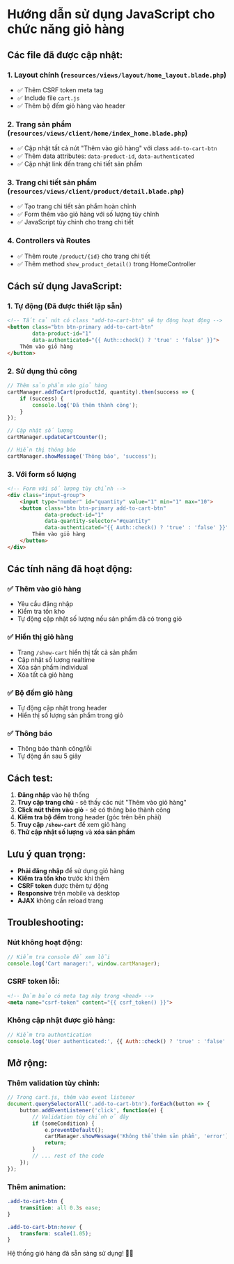 # Hướng dẫn sử dụng JavaScript cho chức năng giỏ hàng

## Các file đã được cập nhật:

### 1. Layout chính (`resources/views/layout/home_layout.blade.php`)
- ✅ Thêm CSRF token meta tag
- ✅ Include file `cart.js`
- ✅ Thêm bộ đếm giỏ hàng vào header

### 2. Trang sản phẩm (`resources/views/client/home/index_home.blade.php`)
- ✅ Cập nhật tất cả nút "Thêm vào giỏ hàng" với class `add-to-cart-btn`
- ✅ Thêm data attributes: `data-product-id`, `data-authenticated`
- ✅ Cập nhật link đến trang chi tiết sản phẩm

### 3. Trang chi tiết sản phẩm (`resources/views/client/product/detail.blade.php`)
- ✅ Tạo trang chi tiết sản phẩm hoàn chỉnh
- ✅ Form thêm vào giỏ hàng với số lượng tùy chỉnh
- ✅ JavaScript tùy chỉnh cho trang chi tiết

### 4. Controllers và Routes
- ✅ Thêm route `/product/{id}` cho trang chi tiết
- ✅ Thêm method `show_product_detail()` trong HomeController

## Cách sử dụng JavaScript:

### 1. Tự động (Đã được thiết lập sẵn)
```html
<!-- Tất cả nút có class "add-to-cart-btn" sẽ tự động hoạt động -->
<button class="btn btn-primary add-to-cart-btn" 
        data-product-id="1" 
        data-authenticated="{{ Auth::check() ? 'true' : 'false' }}">
    Thêm vào giỏ hàng
</button>
```

### 2. Sử dụng thủ công
```javascript
// Thêm sản phẩm vào giỏ hàng
cartManager.addToCart(productId, quantity).then(success => {
    if (success) {
        console.log('Đã thêm thành công');
    }
});

// Cập nhật số lượng
cartManager.updateCartCounter();

// Hiển thị thông báo
cartManager.showMessage('Thông báo', 'success');
```

### 3. Với form số lượng
```html
<!-- Form với số lượng tùy chỉnh -->
<div class="input-group">
    <input type="number" id="quantity" value="1" min="1" max="10">
    <button class="btn btn-primary add-to-cart-btn" 
            data-product-id="1" 
            data-quantity-selector="#quantity"
            data-authenticated="{{ Auth::check() ? 'true' : 'false' }}">
        Thêm vào giỏ hàng
    </button>
</div>
```

## Các tính năng đã hoạt động:

### ✅ Thêm vào giỏ hàng
- Yêu cầu đăng nhập
- Kiểm tra tồn kho
- Tự động cập nhật số lượng nếu sản phẩm đã có trong giỏ

### ✅ Hiển thị giỏ hàng
- Trang `/show-cart` hiển thị tất cả sản phẩm
- Cập nhật số lượng realtime
- Xóa sản phẩm individual
- Xóa tất cả giỏ hàng

### ✅ Bộ đếm giỏ hàng
- Tự động cập nhật trong header
- Hiển thị số lượng sản phẩm trong giỏ

### ✅ Thông báo
- Thông báo thành công/lỗi
- Tự động ẩn sau 5 giây

## Cách test:

1. **Đăng nhập** vào hệ thống
2. **Truy cập trang chủ** - sẽ thấy các nút "Thêm vào giỏ hàng"
3. **Click nút thêm vào giỏ** - sẽ có thông báo thành công
4. **Kiểm tra bộ đếm** trong header (góc trên bên phải)
5. **Truy cập `/show-cart`** để xem giỏ hàng
6. **Thử cập nhật số lượng** và **xóa sản phẩm**

## Lưu ý quan trọng:

- **Phải đăng nhập** để sử dụng giỏ hàng
- **Kiểm tra tồn kho** trước khi thêm
- **CSRF token** được thêm tự động
- **Responsive** trên mobile và desktop
- **AJAX** không cần reload trang

## Troubleshooting:

### Nút không hoạt động:
```javascript
// Kiểm tra console để xem lỗi
console.log('Cart manager:', window.cartManager);
```

### CSRF token lỗi:
```html
<!-- Đảm bảo có meta tag này trong <head> -->
<meta name="csrf-token" content="{{ csrf_token() }}">
```

### Không cập nhật được giỏ hàng:
```javascript
// Kiểm tra authentication
console.log('User authenticated:', {{ Auth::check() ? 'true' : 'false' }});
```

## Mở rộng:

### Thêm validation tùy chỉnh:
```javascript
// Trong cart.js, thêm vào event listener
document.querySelectorAll('.add-to-cart-btn').forEach(button => {
    button.addEventListener('click', function(e) {
        // Validation tùy chỉnh ở đây
        if (someCondition) {
            e.preventDefault();
            cartManager.showMessage('Không thể thêm sản phẩm', 'error');
            return;
        }
        // ... rest of the code
    });
});
```

### Thêm animation:
```css
.add-to-cart-btn {
    transition: all 0.3s ease;
}

.add-to-cart-btn:hover {
    transform: scale(1.05);
}
```

Hệ thống giỏ hàng đã sẵn sàng sử dụng! 🛒✨
